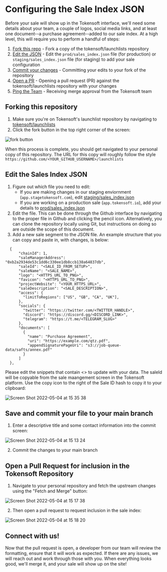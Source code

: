 # Configuring the Sale Index JSON

Before your sale will show up in the Tokensoft interface, we'll need some details about your team, a couple of logos, social media links, and at least one document--a purchase agreement--added to our sale index. At a high level, this will require you to perform a handful of steps:

1. [Fork this repo](https://github.com/tokensoft/launchlists/new/main#forking-this-repository) - Fork a copy of the tokensoft/launchlists repository
2. [Edit the JSON](https://github.com/tokensoft/launchlists/new/main#edit-the-sales-index-json) - Edit the `prod/sales_index.json` file (for production) or `staging/sales_index.json` file (for staging) to add your sale configuration
3. [Commit your changes](https://github.com/tokensoft/launchlists/new/main#save-and-commit-your-file-to-your-main-branch) - Committing your edits to your fork of the repository
4. [Open a PR](https://github.com/tokensoft/launchlists/new/main#open-a-pull-request-for-inclusion-in-the-tokensoft-repository) - Opening a pull request (PR) against the tokensoft/launchlists repository with your changes
5. [Ping the Team]() - Receiving merge approval from the Tokensoft team

## Forking this repository

1. Make sure you're on Tokensoft's launchlist repository by navigating to [tokensoft/launchlists](https://github.com/tokensoft/launchlists)
2. Click the fork button in the top right corner of the screen:

![fork button](https://user-images.githubusercontent.com/3208589/166805357-fc9658f3-3db3-466d-9389-d44e69dd40ab.png)


When this process is complete, you should get navigated to your personal copy of this repository. The URL for this copy will roughly follow the style `https://github.com/<YOUR_GITHUB_USERNAME>/launchlists`

## Edit the Sales Index JSON

1. Figure out which file you need to edit:
    * If you are making changes in our staging enviornment (`app.stagetokensoft.com`), edit [staging/sales_index.json](staging/sales_index.json)
    * If you are working on a production sale (`app.tokensoft.io`), add your details to [prod/sales_index.json](prod/sales_index.json)
2. Edit the file. This can be done through the Github interface by navigating to the proper file in Github and clicking the pencil icon. Alternatively, you can clone the repository locally using Git, but instructions on doing so are outside the scope of this document.
3. Add a new sale segment to the JSON file. An example structure that you can copy and paste in, with changes, is below:

```
  {
      "chainId": 1,
      "saleManagerAddress": "0xb2a2934de53c1dd6c330ee1db8ccb138a64837db",
      "saleId": "<SALE_ID_FROM_SETUP>",
      "saleName": "<SALE_NAME>",
      "logo": "<HTTPS_URL_TO_PNG>",
      "favicon": "<HTTPS_URL_TO_PNG>",
      "projectWebsite": "<YOUR_HTTPS_URL>",
      "saleDescription": "<SALE_DESCRIPTION>",
      "access": {
        "limitToRegions": ["US", "GB", "CA", "UK"],
      },
      "socials": {
        "twitter": "https://twitter.com/<TWITTER_HANDLE>",
        "discord": "https://discord.gg/<DISCORD_LINK>",
        "telegram": "https://t.me/<TELEGRAM_SLUG>"
      },
      "documents": [
        {
          "name": "Purchase Agreement",
          "uri": "https://example.com/qtz.pdf",
          "appendSignaturePageUri": "s3://job-queue-data/safts/annex.pdf"
        }
      ]
  },
```

Please edit the snippets that contain <> to update with your data. The saleId will be copyable from the sale maangement screen in the Tokensoft platform. Use the copy icon to the right of the Sale ID hash to copy it to your clipboard:

![Screen Shot 2022-05-04 at 15 35 38](https://user-images.githubusercontent.com/3208589/166812881-cd6af658-98f6-4e5c-88c9-086e12a2ad02.png)


## Save and commit your file to your main branch

1. Enter a descriptive title and some contact information into the commit screen:

![Screen Shot 2022-05-04 at 15 13 24](https://user-images.githubusercontent.com/3208589/166809003-7ccaacd5-01c4-4f7b-9220-4441beb2ecb8.png)

2. Commit the changes to your main branch

## Open a Pull Request for inclusion in the Tokensoft Repository

1. Navigate to your personal repository and fetch the upstream changes using the "Fetch and Merge" button:

![Screen Shot 2022-05-04 at 15 17 38](https://user-images.githubusercontent.com/3208589/166809956-22a3e670-76da-475d-a8e3-b48c2e0fcd2e.png)

2. Then open a pull request to request inclusion in the sale index:

![Screen Shot 2022-05-04 at 15 18 20](https://user-images.githubusercontent.com/3208589/166809777-47b35939-11ff-471f-8c7f-538145bea565.png)

## Connect with us!

Now that the pull request is open, a developer from our team will review the formatting, ensure that it will work as expected. If there are any issues, we will reach out and work through those with you. When everything looks good, we'll merge it, and your sale will show up on the site!
